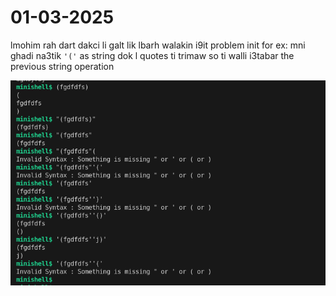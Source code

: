 # 01-03-2025

lmohim rah dart dakci li galt lik lbarh
walakin i9it problem init
for ex: mni ghadi na3tik ```'('``` as string dok l quotes ti trimaw so ti walli i3tabar the previous string operation 



![Alt text](/sceen.png)